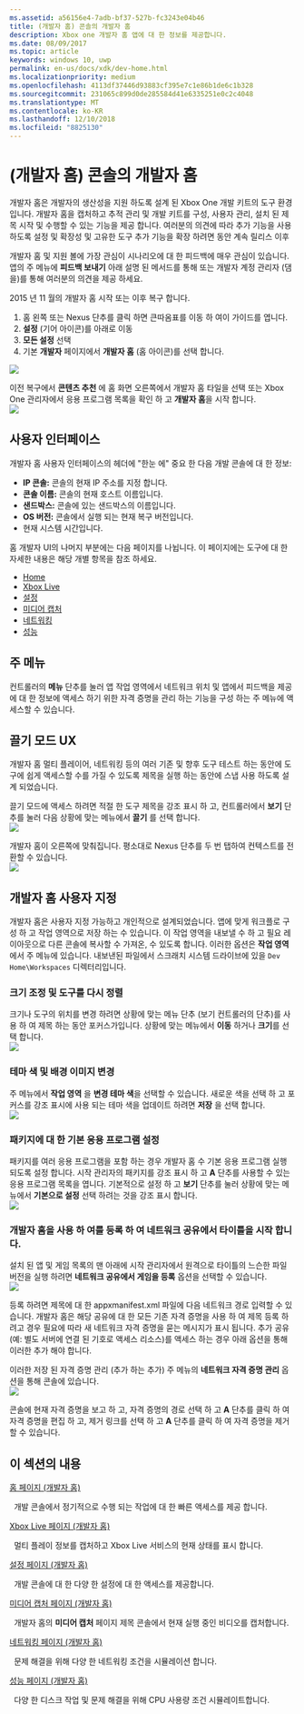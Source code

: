 ```yaml
---
ms.assetid: a56156e4-7adb-bf37-527b-fc3243e04b46
title: (개발자 홈) 콘솔의 개발자 홈
description: Xbox one 개발자 홈 앱에 대 한 정보를 제공합니다.
ms.date: 08/09/2017
ms.topic: article
keywords: windows 10, uwp
permalink: en-us/docs/xdk/dev-home.html
ms.localizationpriority: medium
ms.openlocfilehash: 4113df37446d93883cf395e7c1e86b1de6c1b328
ms.sourcegitcommit: 231065c899d0de285584d41e6335251e0c2c4048
ms.translationtype: MT
ms.contentlocale: ko-KR
ms.lasthandoff: 12/10/2018
ms.locfileid: "8825130"
---
```

# <a name="developer-home-on-the-console-dev-home"></a>(개발자 홈) 콘솔의 개발자 홈
   
  
개발자 홈은 개발자의 생산성을 지원 하도록 설계 된 Xbox One 개발 키트의 도구 환경입니다. 개발자 홈을 캡처하고 추적 관리 및 개발 키트를 구성, 사용자 관리, 설치 된 제목 시작 및 수행할 수 있는 기능을 제공 합니다. 여러분의 의견에 따라 추가 기능을 사용 하도록 설정 및 확장성 및 고유한 도구 추가 기능을 확장 하려면 동안 계속 릴리스 이후   
   
  
개발자 홈 및 지원 볼에 가장 관심이 시나리오에 대 한 피드백에 매우 관심이 있습니다. 앱의 주 메뉴에 **피드백 보내기** 아래 설명 된 메서드를 통해 또는 개발자 계정 관리자 (댐을)를 통해 여러분의 의견을 제공 하세요.   
   
  
2015 년 11 월의 개발자 홈 시작 또는 이후 복구 합니다.  
 
   1. 홈 왼쪽 또는 Nexus 단추를 클릭 하면 큰따옴표를 이동 하 여이 가이드를 엽니다.  
   1. **설정** (기어 아이콘)를 아래로 이동   
   1. **모든 설정** 선택  
   1. 기본 **개발자** 페이지에서 **개발자 홈** (홈 아이콘)를 선택 합니다.   

 ![](images/dev_home_icons.png)   
  
이전 복구에서 **콘텐츠 추천** 에 홈 화면 오른쪽에서 개발자 홈 타일을 선택 또는 Xbox One 관리자에서 응용 프로그램 목록을 확인 하 고 **개발자 홈**을 시작 합니다.   
 ![](images/dev_home_1.png) 
<a id="ID4EBC"></a>

   

## <a name="user-interface"></a>사용자 인터페이스  
   
  
개발자 홈 사용자 인터페이스의 헤더에 "한눈 에" 중요 한 다음 개발 콘솔에 대 한 정보:   
 
   *  **IP 콘솔:** 콘솔의 현재 IP 주소를 지정 합니다.   
   *  **콘솔 이름:** 콘솔의 현재 호스트 이름입니다.  
   *  **샌드박스:** 콘솔에 있는 샌드박스의 이름입니다.  
   *  **OS 버전:** 콘솔에서 실행 되는 현재 복구 버전입니다.
   *  현재 시스템 시간입니다.   

   
  
홈 개발자 UI의 나머지 부분에는 다음 페이지를 나뉩니다. 이 페이지에는 도구에 대 한 자세한 내용은 해당 개별 항목을 참조 하세요.   
 
   *  [Home](devhome-home.md)  
   *  [Xbox Live](devhome-live.md)  
   *  [설정](devhome-settings.md)  
   *  [미디어 캡처](devhome-capture.md)  
   *  [네트워킹](devhome-networking.md)  
   *  [성능](devhome-performance.md)  

  
<a id="ID4EKE"></a>

   

## <a name="main-menu"></a>주 메뉴  
   
  
컨트롤러의 **메뉴** 단추를 눌러 앱 작업 영역에서 네트워크 위치 및 앱에서 피드백을 제공에 대 한 정보에 액세스 하기 위한 자격 증명을 관리 하는 기능을 구성 하는 주 메뉴에 액세스할 수 있습니다.   
  
<a id="ID4EUE"></a>

   

## <a name="snap-mode-ux"></a>끌기 모드 UX  
   
  
개발자 홈 멀티 플레이어, 네트워킹 등의 여러 기존 및 향후 도구 테스트 하는 동안에 도구에 쉽게 액세스할 수를 가질 수 있도록 제목을 실행 하는 동안에 스냅 사용 하도록 설계 되었습니다.   
   
  
끌기 모드에 액세스 하려면 적절 한 도구 제목을 강조 표시 하 고, 컨트롤러에서 **보기** 단추를 눌러 다음 상황에 맞는 메뉴에서 **끌기** 를 선택 합니다.  
 ![](images/dev_home_4.png)   
  
개발자 홈이 오른쪽에 맞춰집니다. 평소대로 Nexus 단추를 두 번 탭하여 컨텍스트를 전환할 수 있습니다.  
 ![](images/dev_home_5.png)  
<a id="ID4EKF"></a>

   

## <a name="customizing-dev-home"></a>개발자 홈 사용자 지정  
   
  
개발자 홈은 사용자 지정 가능하고 개인적으로 설계되었습니다. 앱에 맞게 워크플로 구성 하 고 작업 영역으로 저장 하는 수 있습니다. 이 작업 영역을 내보낼 수 하 고 필요 레이아웃으로 다른 콘솔에 복사할 수 가져온, 수 있도록 합니다. 이러한 옵션은 **작업 영역**에서 주 메뉴에 있습니다. 내보낸된 파일에서 스크래치 시스템 드라이브에 있을 `Dev Home\Workspaces` 디렉터리입니다.   
 
<a id="ID4EVF"></a>

   

### <a name="resizing-and-reordering-tools"></a>크기 조정 및 도구를 다시 정렬  
   
  
크기나 도구의 위치를 변경 하려면 상황에 맞는 메뉴 단추 (보기 컨트롤러의 단추)를 사용 하 여 제목 하는 동안 포커스가입니다. 상황에 맞는 메뉴에서 **이동** 하거나 **크기**를 선택 합니다.   
 ![](images/dev_home_6.png)  
<a id="ID4EEG"></a>

   

### <a name="changing-theme-color-and-background-image"></a>테마 색 및 배경 이미지 변경  
   
  
주 메뉴에서 **작업 영역** 을 **변경 테마 색**을 선택할 수 있습니다. 새로운 색을 선택 하 고 포커스를 강조 표시에 사용 되는 테마 색을 업데이트 하려면 **저장** 을 선택 합니다.   
 ![](images/dev_home_7.png)  
<a id="ID4EVG"></a>

   

### <a name="setting-the-default-application-for-a-package"></a>패키지에 대 한 기본 응용 프로그램 설정  
   
  
패키지를 여러 응용 프로그램을 포함 하는 경우 개발자 홈 수 기본 응용 프로그램 실행 되도록 설정 합니다. 시작 관리자의 패키지를 강조 표시 하 고 **A** 단추를 사용할 수 있는 응용 프로그램 목록을 엽니다. 기본적으로 설정 하 고 **보기** 단추를 눌러 상황에 맞는 메뉴에서 **기본으로 설정** 선택 하려는 것을 강조 표시 합니다.   
 ![](images/dev_home_setdefault.png)  
<a id="ID4EGH"></a>

   

### <a name="using-dev-home-to-register-and-launch-titles-from-a-network-share"></a>개발자 홈을 사용 하 여를 등록 하 여 네트워크 공유에서 타이틀을 시작 합니다.  
   
  
설치 된 앱 및 게임 목록의 맨 아래에 시작 관리자에서 원격으로 타이틀의 느슨한 파일 버전을 실행 하려면 **네트워크 공유에서 게임을 등록** 옵션을 선택할 수 있습니다.   
 ![](images/dev_home_8.png)   
  
등록 하려면 제목에 대 한 appxmanifest.xml 파일에 다음 네트워크 경로 입력할 수 있습니다. 개발자 홈은 해당 공유에 대 한 모든 기존 자격 증명을 사용 하 여 제목 등록 하려고 경우 필요에 따라 새 네트워크 자격 증명을 묻는 메시지가 표시 됩니다. 추가 공유 (예: 별도 서버에 연결 된 기호로 액세스 리소스)를 액세스 하는 경우 아래 옵션을 통해 이러한 추가 해야 합니다.   
   
  
이러한 저장 된 자격 증명 관리 (추가 하는 추가) 주 메뉴의 **네트워크 자격 증명 관리** 옵션을 통해 콘솔에 있습니다.   
 ![](images/dev_home_9.png)   
  
콘솔에 현재 자격 증명을 보고 하 고, 자격 증명의 경로 선택 하 고 **A** 단추를 클릭 하 여 자격 증명을 편집 하 고, 제거 링크를 선택 하 고 **A** 단추를 클릭 하 여 자격 증명을 제거할 수 있습니다.   
   
<a id="ID4EGAAC"></a>

   

## <a name="in-this-section"></a>이 섹션의 내용  
  
[홈 페이지 (개발자 홈)](devhome-home.md)  


&nbsp;&nbsp;개발 콘솔에서 정기적으로 수행 되는 작업에 대 한 빠른 액세스를 제공 합니다. 
  
  
[Xbox Live 페이지 (개발자 홈)](devhome-live.md)  


&nbsp;&nbsp;멀티 플레이 정보를 캡처하고 Xbox Live 서비스의 현재 상태를 표시 합니다. 
  
  
[설정 페이지 (개발자 홈)](devhome-settings.md)  


&nbsp;&nbsp;개발 콘솔에 대 한 다양 한 설정에 대 한 액세스를 제공합니다. 
  
  
[미디어 캡처 페이지 (개발자 홈)](devhome-capture.md)  


&nbsp;&nbsp;개발자 홈의 **미디어 캡처** 페이지 제목 콘솔에서 현재 실행 중인 비디오를 캡처합니다. 
  
  
[네트워킹 페이지 (개발자 홈)](devhome-networking.md)  


&nbsp;&nbsp;문제 해결을 위해 다양 한 네트워킹 조건을 시뮬레이션 합니다. 
  
  
[성능 페이지 (개발자 홈)](devhome-performance.md)  


&nbsp;&nbsp;다양 한 디스크 작업 및 문제 해결을 위해 CPU 사용량 조건 시뮬레이트합니다. 
 